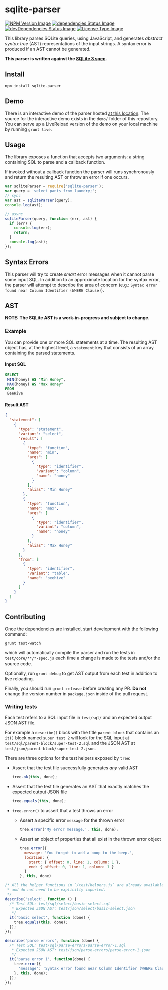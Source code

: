 # sqlite-parser

[![NPM Version Image](https://img.shields.io/npm/v/sqlite-parser.svg)](https://www.npmjs.com/package/sqlite-parser)
[![dependencies Status Image](https://img.shields.io/david/codeschool/sqlite-parser.svg)](https://github.com/codeschool/sqlite-parser/)
[![devDependencies Status Image](https://img.shields.io/david/dev/codeschool/sqlite-parser.svg)](https://github.com/codeschool/sqlite-parser/)
[![License Type Image](https://img.shields.io/github/license/codeschool/sqlite-parser.svg)](https://github.com/codeschool/sqlite-parser/blob/master/LICENSE)

This library parses SQLite queries, using JavaScript, and generates
_abstract syntax tree_ (AST) representations of the input strings. A
syntax error is produced if an AST cannot be generated.

**This parser is written against the [SQLite 3 spec](https://www.sqlite.org/lang.html).**

## Install

```
npm install sqlite-parser
```

## Demo

There is an interactive demo of the parser hosted
[at this location](http://codeschool.github.io/sqlite-parser/demo/). The source
for the interactive demo exists in the `demo/` folder of this repository. You
can serve up a LiveReload version of the demo on your local machine by running
`grunt live`.

## Usage

The library exposes a function that accepts two arguments: a string
containing SQL to parse and a callback function.

If invoked without a callback function the parser will runs synchronously and
return the resulting AST or throw an error if one occurs.

``` javascript
var sqliteParser = require('sqlite-parser');
var query = 'select pants from laundry;';
// sync
var ast = sqliteParser(query);
console.log(ast);

// async
sqliteParser(query, function (err, ast) {
  if (err) {
    console.log(err);
    return;
  }
  console.log(ast);
});
```

## Syntax Errors

This parser will try to create _smart_ error messages when it cannot parse
some input SQL. In addition to an approximate location for the syntax error,
the parser will attempt to describe the area of concern
(e.g.: `Syntax error found near Column Identifier (WHERE Clause)`).

## AST

**NOTE: The SQLite AST is a work-in-progress and subject to change.**

### Example

You can provide one or more SQL statements at a time. The resulting AST object
has, at the highest level, a `statement` key that consists of an array containing
the parsed statements.

#### Input SQL

``` sql
SELECT
 MIN(honey) AS "Min Honey",
 MAX(honey) AS "Max Honey"
FROM
 BeeHive
```

#### Result AST

``` json
{
  "statement": [
    {
      "type": "statement",
      "variant": "select",
      "result": [
        {
          "type": "function",
          "name": "min",
          "args": [
            {
              "type": "identifier",
              "variant": "column",
              "name": "honey"
            }
          ],
          "alias": "Min Honey"
        },
        {
          "type": "function",
          "name": "max",
          "args": [
            {
              "type": "identifier",
              "variant": "column",
              "name": "honey"
            }
          ],
          "alias": "Max Honey"
        }
      ],
      "from": [
        {
          "type": "identifier",
          "variant": "table",
          "name": "beehive"
        }
      ]
    }
  ]
}
```

## Contributing

Once the dependencies are installed, start development with the following command:

```
grunt test-watch
```

which will automatically compile the parser and run the tests in
`test/core/**/*-spec.js` each time a change is made to the tests and/or
the source code.

Optionally, run `grunt debug` to get AST output from each test in addition to
live reloading.

Finally, you should run `grunt release` before creating any PR. **Do not** change
the version number in `package.json` inside of the pull request.

### Writing tests

Each test refers to a SQL input file in `test/sql/` and an expected output
JSON AST file.

For example a `describe()` block with the title `parent block` that contains an
`it()` block named `super test 2` will look for the SQL input at
`test/sql/parent-block/super-test-2.sql` and the JSON AST at
`test/json/parent-block/super-test-2.json`.

There are three options for the test helpers exposed by `tree`:
- Assert that the test file successfully generates _any_ valid AST
  ``` javascript
  tree.ok(this, done);
  ```

- Assert that the test file generates an AST that exactly matches the expected output JSON file
  ``` javascript
  tree.equals(this, done);
  ```

- `tree.error()` to assert that a test throws an error
  - Assert a specific error `message` for the thrown error
    ``` javascript
    tree.error('My error message.', this, done);
    ```
  - Assert an object of properties that all exist in the thrown error object
    ``` javascript
    tree.error({
      message: 'You forgot to add a boop to the beep.',
      location: {
        start: { offset: 0, line: 1, column: 1 },
        end: { offset: 0, line: 1, column: 1 }
      }
    }, this, done)
    ```

``` javascript
/* All the helper functions in `/test/helpers.js` are already available
 * and do not need to be explicitly imported.
 */
describe('select', function () {
  /* Test SQL: test/sql/select/basic-select.sql
   * Expected JSON AST: test/json/select/basic-select.json
   */
  it('basic select', function (done) {
    tree.equals(this, done);
  });
});

describe('parse errors', function (done) {
  /* Test SQL: test/sql/parse-errors/parse-error-1.sql
   * Expected JSON AST: test/json/parse-errors/parse-error-1.json
   */
  it('parse error 1', function(done) {
    tree.error({
      'message': 'Syntax error found near Column Identifier (WHERE Clause)'
    }, this, done);
  });
});
```
